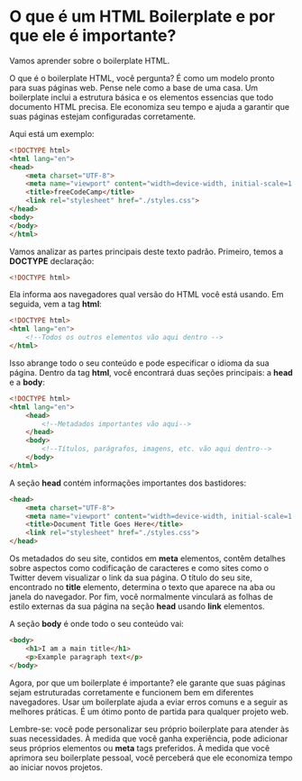 # O que é um HTML Boilerplate e por que ele é importante?

Vamos aprender sobre o boilerplate HTML.

O que é o boilerplate HTML, você pergunta? É como um modelo pronto para suas páginas web. Pense nele como a base de uma casa. Um boilerplate inclui a estrutura básica e os elementos essencias que todo documento HTML precisa. Ele economiza seu tempo e ajuda a garantir que suas páginas estejam configuradas corretamente. 

Aqui está um exemplo:
```html
<!DOCTYPE html>
<html lang="en">
<head>
    <meta charset="UTF-8">
    <meta name="viewport" content="width=device-width, initial-scale=1.0">
    <title>freeCodeCamp</title>
    <link rel="stylesheet" href="./styles.css">
</head>
<body>
</body>
</html>
```

Vamos analizar as partes principais deste texto padrão. Primeiro, temos a **DOCTYPE** declaração:
```html
<!DOCTYPE html>
```
Ela informa aos navegadores qual versão do HTML você está usando. Em seguida, vem a tag **html**:

```html
<!DOCTYPE html>
<html lang="en">
    <!--Todos os outros elementos vão aqui dentro -->
</html>
```
Isso abrange todo o seu conteúdo e pode especificar o idioma da sua página. Dentro da tag **html**, você encontrará duas seções principais: a **head** e a **body**:

```html
<!DOCTYPE html>
<html lang="en">
    <head>
        <!--Metadados importantes vão aqui-->
    </head>
    <body>
        <!--Títulos, parágrafos, imagens, etc. vão aqui dentro-->
    </body>
</html>
```

A seção **head** contém informações importantes dos bastidores:
```html
<head>
    <meta charset="UTF-8">
    <meta name="viewport" content="width=device-width, initial-scale=1.0">
    <title>Document Title Goes Here</title>
    <link rel="stylesheet" href="./styles.css">
</head>
```
Os metadados do seu site, contidos em **meta** elementos, contêm detalhes sobre aspectos como codificação de caracteres e como sites como o Twitter devem visualizar o link da sua página. O título do seu site, encontrado no **title** elemento, determina o texto que aparece na aba ou janela do navegador. Por fim, você normalmente vinculará as folhas de estilo externas da sua página na seção **head** usando **link** elementos.

A seção **body** é onde todo o seu conteúdo vai:
```html
<body>
    <h1>I am a main title</h1>
    <p>Example paragraph text</p>
</body>
```

Agora, por que um boilerplate é importante? ele garante que suas páginas sejam estruturadas corretamente e funcionem bem em diferentes navegadores. Usar um boilerplate ajuda a eviar erros comuns e a seguir as melhores práticas. É um ótimo ponto de partida para qualquer projeto web.

Lembre-se: você pode personalizar seu próprio boilerplate para atender às suas necessidades. À medida que você ganha experiência, pode adicionar seus próprios elementos ou **meta** tags preferidos. À medida que você aprimora seu boilerplate pessoal, você perceberá que ele economiza tempo ao iniciar novos projetos.